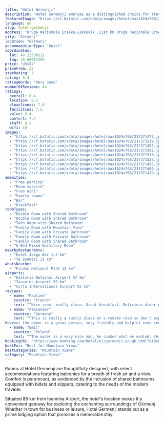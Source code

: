 ```yaml
---
title: "Hotel Germenji"
description: "Hotel Germenji emerges as a distinguished choice for travelers seeking a blend of comfort and convenience in Gërmenj."
featuredImage: "https://cf.bstatic.com/xdata/images/hotel/max1024x768/217371477.jpg?k=cbc99acd65a74a55262dbbd6ac03b51f20cdcc7df5aae5370be4c7e2b218dbb6&o=&hp=1"
language: en
slug: hotel-germenji
address: "Rruga Nacionale Erseke-Leskovik ,21st km Rruga nacionale Erseke-Leskovik ,21st km, 7401 Gërmenj, Albania"
city: "Gërmenj"
location: "Gërmenj"
accommodationType: "hotel"
coordinates:
  lat: 40.22580111
  lng: 20.66051559
price: "US$32"
priceFrom: 32
starRating: 3
rating: 8.4
ratingWords: "Very Good"
numberOfReviews: 44
ratings:
  overall: 8.4
  location: 8.5
  cleanliness: 7.8
  facilities: 7.3
  value: 8.4
  comfort: 7.4
  staff: 9.3
  wifi: 10
images:
  - "https://cf.bstatic.com/xdata/images/hotel/max1024x768/217371477.jpg?k=cbc99acd65a74a55262dbbd6ac03b51f20cdcc7df5aae5370be4c7e2b218dbb6&o=&hp=1"
  - "https://cf.bstatic.com/xdata/images/hotel/max1024x768/217371519.jpg?k=df1e5282411f98e7ef121fad55bda80b1aeb103815c08b26ba6d9dfae156fd6d&o=&hp=1"
  - "https://cf.bstatic.com/xdata/images/hotel/max1024x768/217371457.jpg?k=b6bb63f5ce592d5f3358fa63e34fff47c1a0fc867bc2bda0542031ce372a42fa&o=&hp=1"
  - "https://cf.bstatic.com/xdata/images/hotel/max1024x768/217371502.jpg?k=1b8346f6a5bc94e0b49ee3c0cd4f1c136150ae9ce7fdbb72dd6e4c299b2ed378&o=&hp=1"
  - "https://cf.bstatic.com/xdata/images/hotel/max1024x768/217371515.jpg?k=2ba9d3ae3d03974e0d7d2d32b8ed33195d573d08106adc20c3a4f6c6eaf9fec4&o=&hp=1"
  - "https://cf.bstatic.com/xdata/images/hotel/max1024x768/217371527.jpg?k=b5e4fefb3e4f5f860392b442eab63924a4d199e663612fb1dea6ea7001f16772&o=&hp=1"
  - "https://cf.bstatic.com/xdata/images/hotel/max1024x768/217371495.jpg?k=0af0c89ea70e38e4b3a57f7014fbd1b90cd076f3818f1f06330c5baaff874f60&o=&hp=1"
  - "https://cf.bstatic.com/xdata/images/hotel/max1024x768/217371466.jpg?k=2e7c0c48120a58f72f07af4af1a04ad13de890a26247ae48bfb2aca1a5f8534b&o=&hp=1"
  - "https://cf.bstatic.com/xdata/images/hotel/max1024x768/217371429.jpg?k=072f6530efea4a186c929317062d6002c9367e35af3fa5b47b9488364be36b71&o=&hp=1"
amenities:
  - "Free parking"
  - "Room service"
  - "Free WiFi"
  - "Family rooms"
  - "Bar"
  - "Breakfast"
roomTypes:
  - "Double Room with Shared Bathroom"
  - "Double Room with Shared Bathroom"
  - "Twin Room with Shared Bathroom"
  - "Family Room with Mountain View"
  - "Family Room with Private Bathroom"
  - "Family Room with Private Bathroom"
  - "Family Room with Shared Bathroom"
  - "6-Bed Mixed Dormitory Room"
nearbyRestaurants:
  - "Hotel Jorgo Bar 1.7 km"
  - "Te Bunkeri 13 km"
whatsNearby:
  - "Pindus National Park 12 km"
airports:
  - "Kastoria National Airport 57 km"
  - "Ioannina Airport 59 km"
  - "Corfu International Airport 93 km"
reviews:
  - name: "Pauline"
    country: "France"
    text: "“Nice room, really clean. Great breakfast. Delicious diner near the fireplace. Friendly staff”"
  - name: "Alexander"
    country: "Germany"
    text: "“This is really a rustic place at a remote road so don't expect luxury.
However the owner is a great person, very friendly and helpful even sending a car to deliver a forgotten t-Shirt to me (Thanks again :-) . Owner speaks very well English. It...”"
  - name: "Emil"
    country: "Poland"
    text: "“The owner is a very nice man, he cooked what we wanted. Very good coffee and eating. Fantastic silence, a lot of stars on heaven in the night - the lack of sorrounded lights causes it. Lovely place. Big balcony. The room with balcony is quite cold.”"
bookingURL: "https://www.booking.com/hotel/al/germenji.en-gb.html?aid=8035640"
bestFor: "Best for Mountain Views"
bestCategories: "Mountain Views"
category: "Mountain Views"
---
```


Rooms at Hotel Germenji are thoughtfully designed, with select accommodations featuring balconies for a breath of fresh air and a view. Comfort is paramount, as evidenced by the inclusion of shared bathrooms equipped with bidets and slippers, catering to the needs of the modern traveler.

Situated 86 km from Ioannina Airport, the hotel's location makes it a convenient gateway for exploring the enchanting surroundings of Gërmenj. Whether in town for business or leisure, Hotel Germenji stands out as a prime lodging option that promises a memorable stay.